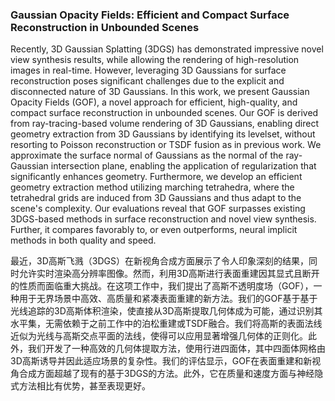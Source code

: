 ### Gaussian Opacity Fields: Efficient and Compact Surface Reconstruction in Unbounded Scenes

Recently, 3D Gaussian Splatting (3DGS) has demonstrated impressive novel view synthesis results, while allowing the rendering of high-resolution images in real-time. However, leveraging 3D Gaussians for surface reconstruction poses significant challenges due to the explicit and disconnected nature of 3D Gaussians. In this work, we present Gaussian Opacity Fields (GOF), a novel approach for efficient, high-quality, and compact surface reconstruction in unbounded scenes. Our GOF is derived from ray-tracing-based volume rendering of 3D Gaussians, enabling direct geometry extraction from 3D Gaussians by identifying its levelset, without resorting to Poisson reconstruction or TSDF fusion as in previous work. We approximate the surface normal of Gaussians as the normal of the ray-Gaussian intersection plane, enabling the application of regularization that significantly enhances geometry. Furthermore, we develop an efficient geometry extraction method utilizing marching tetrahedra, where the tetrahedral grids are induced from 3D Gaussians and thus adapt to the scene's complexity. Our evaluations reveal that GOF surpasses existing 3DGS-based methods in surface reconstruction and novel view synthesis. Further, it compares favorably to, or even outperforms, neural implicit methods in both quality and speed.

最近，3D高斯飞溅（3DGS）在新视角合成方面展示了令人印象深刻的结果，同时允许实时渲染高分辨率图像。然而，利用3D高斯进行表面重建因其显式且断开的性质而面临重大挑战。在这项工作中，我们提出了高斯不透明度场（GOF），一种用于无界场景中高效、高质量和紧凑表面重建的新方法。我们的GOF基于基于光线追踪的3D高斯体积渲染，使直接从3D高斯提取几何体成为可能，通过识别其水平集，无需依赖于之前工作中的泊松重建或TSDF融合。我们将高斯的表面法线近似为光线与高斯交点平面的法线，使得可以应用显著增强几何体的正则化。此外，我们开发了一种高效的几何体提取方法，使用行进四面体，其中四面体网格由3D高斯诱导并因此适应场景的复杂性。我们的评估显示，GOF在表面重建和新视角合成方面超越了现有的基于3DGS的方法。此外，它在质量和速度方面与神经隐式方法相比有优势，甚至表现更好。
